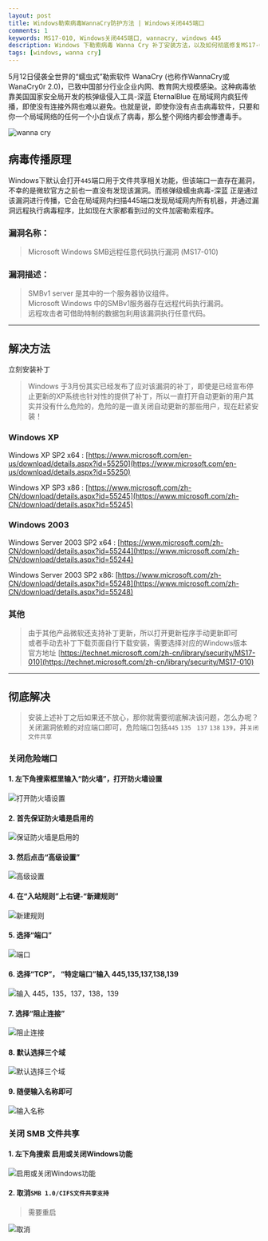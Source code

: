 ```yaml
---
layout: post
title: Windows勒索病毒WannaCry防护方法 | Windows关闭445端口
comments: 1
keywords: MS17-010, Windows关闭445端口, wannacry, windows 445
description: Windows 下勒索病毒 Wanna Cry 补丁安装方法，以及如何彻底修复MS17-010漏洞，并关闭危险445端口
tags: [windows, wanna cry]
---
```


5月12日侵袭全世界的“蠕虫式”勒索软件 WanaCry (也称作WannaCry或WanaCry0r 2.0)，已致中国部分行业企业内网、教育网大规模感染。这种病毒依靠美国国家安全局开发的核弹级侵入工具-深蓝  EternalBlue 在局域网内疯狂传播，即使没有连接外网也难以避免。也就是说，即使你没有点击病毒软件，只要和你一个局域网络的任何一个小白误点了病毒，那么整个网络内都会惨遭毒手。


![wanna cry](http://ww1.sinaimg.cn/large/71405cably1ffn983v4hfj20dc0a0ab9.jpg)
<!-- ![haha](http://wx3.sinaimg.cn/mw690/71405cably1ffjv7ta1rbj20m80l0jth.jpg){:style="width:40%"} -->

## 病毒传播原理

Windows下默认会打开`445`端口用于文件共享相关功能，但该端口一直存在漏洞，不幸的是微软官方之前也一直没有发现该漏洞。而核弹级蠕虫病毒-深蓝 正是通过该漏洞进行传播，它会在局域网内扫描445端口发现局域网内所有机器，并通过漏洞远程执行病毒程序，比如现在大家都看到过的文件加密勒索程序。

### 漏洞名称：

> Microsoft Windows SMB远程任意代码执行漏洞 (MS17-010)

### 漏洞描述：

> SMBv1 server 是其中的一个服务器协议组件。
<br>Microsoft Windows 中的SMBv1服务器存在远程代码执行漏洞。
<br>远程攻击者可借助特制的数据包利用该漏洞执行任意代码。
<!-- <br>以下版本受到影响：Microsoft Windows Vista SP2，Windows Server 2008 SP2和R2 SP1，Windows 7 SP1，Windows 8.1，Windows Server 2012 Gold和R2，Windows RT 8.1，Windows 10 Gold，1511和1607，Windows Server 2016。 -->

----

## 解决方法

立刻安装补丁

> Windows 于3月份其实已经发布了应对该漏洞的补丁，即使是已经宣布停止更新的XP系统也针对性的提供了补丁，所以一直打开自动更新的用户其实并没有什么危险的，危险的是一直关闭自动更新的那些用户，现在赶紧安装！

### Windows XP

Windows XP SP2 x64 :  [https://www.microsoft.com/en-us/download/details.aspx?id=55250](https://www.microsoft.com/en-us/download/details.aspx?id=55250)

Windows XP SP3 x86 : [https://www.microsoft.com/zh-CN/download/details.aspx?id=55245](https://www.microsoft.com/zh-CN/download/details.aspx?id=55245)

### Windows 2003

Windows Server 2003 SP2 x64 : [https://www.microsoft.com/zh-CN/download/details.aspx?id=55244](https://www.microsoft.com/zh-CN/download/details.aspx?id=55244)

Windows Server 2003 SP2 x86: [https://www.microsoft.com/zh-CN/download/details.aspx?id=55248](https://www.microsoft.com/zh-CN/download/details.aspx?id=55248)

### 其他

> 由于其他产品微软还支持补丁更新，所以打开更新程序手动更新即可
<br>或者手动去补丁下载页面自行下载安装，需要选择对应的Windows版本
<br>官方地址 [https://technet.microsoft.com/zh-cn/library/security/MS17-010](https://technet.microsoft.com/zh-cn/library/security/MS17-010)

------

## 彻底解决

> 安装上述补丁之后如果还不放心，那你就需要彻底解决该问题，怎么办呢？关闭漏洞依赖的对应端口即可，危险端口包括`445` `135 ` `137` `138` `139`，并`关闭文件共享`

### 关闭危险端口

#### 1. 左下角搜索框里输入“防火墙”，打开防火墙设置
![打开防火墙设置](https://ws1.sinaimg.cn/large/71405cably1ffnjpzedkej20ar0hejrn.jpg)

#### 2. 首先保证防火墙是启用的
![保证防火墙是启用的](https://ws1.sinaimg.cn/large/71405cably1ffnjwb2toej20nm0b7dgv.jpg)

#### 3. 然后点击“高级设置”
![高级设置](https://ws1.sinaimg.cn/large/71405cably1ffnjwb2xrmj20mp0c33zj.jpg)

#### 4. 在“入站规则”上右键-“新建规则”
![新建规则](http://ww1.sinaimg.cn/large/71405cably1ffnjen5w4hj20lq0gfjsr.jpg)

#### 5. 选择“端口”
![端口](https://ws1.sinaimg.cn/large/71405cably1ffnjzswowzj20jr0etq31.jpg)

#### 6. 选择“TCP”， “特定端口”输入 445,135,137,138,139
![输入 445，135，137，138，139](https://ws1.sinaimg.cn/large/71405cably1ffnk1go28ej20jo0eu74e.jpg)

#### 7. 选择“阻止连接”
![阻止连接](http://ww1.sinaimg.cn/large/71405cably1ffnjemyoa1j20k80f6glx.jpg)

#### 8. 默认选择三个域
![默认选择三个域](http://ww1.sinaimg.cn/large/71405cably1ffnjemypkvj20k80f6dg2.jpg)

#### 9. 随便输入名称即可
![输入名称](http://ww1.sinaimg.cn/large/71405cably1ffnjen1qbdj20k80f6t8u.jpg)

### 关闭 SMB 文件共享

#### 1. 左下角搜索 启用或关闭Windows功能
![启用或关闭Windows功能](https://ws1.sinaimg.cn/large/71405cably1ffnk32vydwj20ap0haglz.jpg)

#### 2. 取消`SMB 1.0/CIFS文件共享支持`
> 需要重启

![取消](http://ww1.sinaimg.cn/large/71405cably1ffnjen2zrmj20bx0btwf5.jpg)